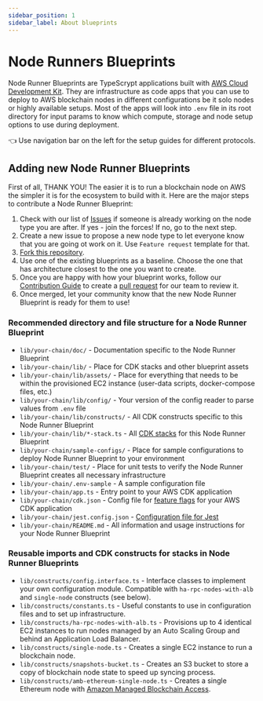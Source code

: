 ```yaml
---
sidebar_position: 1
sidebar_label: About blueprints
---
```


# Node Runners Blueprints

Node Runner Blueprints are TypeScrypt applications built with [AWS Cloud Development Kit](https://aws.amazon.com/cdk/). They are infrastructure as code apps that you can use to deploy to AWS blockchain nodes in different configurations be it solo nodes or highly available setups. Most of the apps will look into `.env` file in its root directory for input params to know which compute, storage and node setup options to use during deployment.

👈 Use navigation bar on the left for the setup guides for different protocols.

## Adding new Node Runner Blueprints

First of all, THANK YOU! The easier it is to run a blockchain node on AWS the simpler it is for the ecosystem to build with it. Here are the major steps to contribute a Node Runner Blueprint:

1. Check with our list of [Issues](https://github.com/aws-samples/aws-blockchain-node-runners/issues) if someone is already working on the node type you are after. If yes - join the forces! If no, go to the next step.
2. Create a new issue to propose a new node type to let everyone know that you are going ot work on it. Use `Feature request` template for that.
3. [Fork this repository](https://help.github.com/articles/fork-a-repo/).
4. Use one of the existing blueprints as a baseline. Choose the one that has architecture closest to the one you want to create.
5. Once you are happy with how your blueprint works, follow our [Contribution Guide](https://github.com/aws-samples/aws-blockchain-node-runners/blob/main/CONTRIBUTING.md) to create a [pull request](https://help.github.com/articles/creating-a-pull-request/) for our team to review it.
6. Once merged, let your community know that the new Node Runner Blueprint is ready for them to use!

### Recommended directory and file structure for a Node Runner Blueprint

- `lib/your-chain/doc/` - Documentation specific to the Node Runner Blueprint
- `lib/your-chain/lib/` - Place for CDK stacks and other blueprint assets
- `lib/your-chain/lib/assets/` - Place for everything that needs to be within the provisioned EC2 instance (user-data scripts, docker-compose files, etc.)
- `lib/your-chain/lib/config/` - Your version of the config reader to parse values from `.env` file
- `lib/your-chain/lib/constructs/` - All CDK constructs specific to this  Node Runner Blueprint
- `lib/your-chain/lib/*-stack.ts` - All [CDK stacks](https://docs.aws.amazon.com/cdk/v2/guide/stacks.html) for this Node Runner Blueprint
- `lib/your-chain/sample-configs/` - Place for sample configurations to deploy Node Runner Blueprint to your environment
- `lib/your-chain/test/` - Place for unit tests to verify the Node Runner Blueprint creates all necessary infrastructure
- `lib/your-chain/.env-sample` - A sample configuration file
- `lib/your-chain/app.ts` - Entry point to your AWS CDK application
- `lib/your-chain/cdk.json` - Config file for [feature flags](https://docs.aws.amazon.com/cdk/v2/guide/featureflags.html) for your AWS CDK application
- `lib/your-chain/jest.config.json` - [Configuration file for Jest](https://jestjs.io/docs/configuration)
- `lib/your-chain/README.md` - All information and usage instructions for your Node Runner Blueprint

### Reusable imports and CDK constructs for stacks in Node Runner Blueprints

- `lib/constructs/config.interface.ts` - Interface classes to implement your own configuration module. Compatible with `ha-rpc-nodes-with-alb` and `single-node` constructs (see below).
- `lib/constructs/constants.ts` - Useful constants to use in configuration files and to set up infrastructure.
- `lib/constructs/ha-rpc-nodes-with-alb.ts` - Provisions up to 4 identical EC2 instances to run nodes managed by an Auto Scaling Group and behind an Application Load Balancer.
- `lib/constructs/single-node.ts` - Creates a single EC2 instance to run a blockchain node.
- `lib/constructs/snapshots-bucket.ts` - Creates an S3 bucket to store a copy of blockchain node state to speed up syncing process.
- `lib/constructs/amb-ethereum-single-node.ts` - Creates a single Ethereum node with [Amazon Managed Blockchain Access](https://docs.aws.amazon.com/managed-blockchain/latest/ethereum-dev/ethereum-concepts.html).
